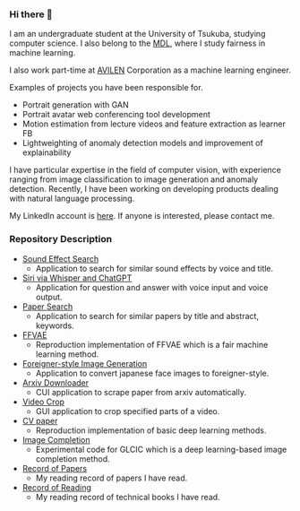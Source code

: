 ### Hi there 👋

I am an undergraduate student at the University of Tsukuba, studying computer science. I also belong to the [MDL](https://www.mdl.cs.tsukuba.ac.jp/), where I study fairness in machine learning.


I also work part-time at [AVILEN](https://avilen.co.jp/) Corporation as a machine learning engineer.

Examples of projects you have been responsible for.
- Portrait generation with GAN
- Portrait avatar web conferencing tool development
- Motion estimation from lecture videos and feature extraction as learner FB
- Lightweighting of anomaly detection models and improvement of explainability

I have particular expertise in the field of computer vision, with experience ranging from image classification to image generation and anomaly detection. Recently, I have been working on developing products dealing with natural language processing.


My LinkedIn account is [here](https://www.linkedin.com/in/nozomu-koujiguchi-a9142b26a/). If anyone is interested, please contact me.

### Repository Description
- [Sound Effect Search](https://github.com/nomnomnonono/SoundEffect-Search)
  - Application to search for similar sound effects by voice and title.
- [Siri via Whisper and ChatGPT](https://github.com/nomnomnonono/Siri-via-Whisper-and-ChatGPT)
  - Application for question and answer with voice input and voice output.
- [Paper Search](https://github.com/nomnomnonono/Paper-Search)
  - Application to search for similar papers by title and abstract, keywords.
- [FFVAE](https://github.com/nomnomnonono/FFVAE)
  - Reproduction implementation of FFVAE which is a fair machine learning method.
- [Foreigner-style Image Generation](https://github.com/nomnomnonono/Foreigner-style_Image_Generation)
  - Application to convert japanese face images to foreigner-style.
- [Arxiv Downloader](https://github.com/nomnomnonono/Arxiv-Downloader)
  - CUI application to scrape paper from arxiv automatically.
- [Video Crop](https://github.com/nomnomnonono/Video-Crop)
  - GUI application to crop specified parts of a video.
- [CV paper](https://github.com/nomnomnonono/CV-paper)
  - Reproduction implementation of basic deep learning methods.
- [Image Completion](https://github.com/nomnomnonono/Image-Completion)
  - Experimental code for GLCIC which is a deep learning-based image completion method.
- [Record of Papers](https://github.com/nomnomnonono/Record-of-Papers)
  - My reading record of papers I have read.
- [Record of Reading](https://github.com/nomnomnonono/Record-of-Reading)
  - My reading record of technical books I have read.
